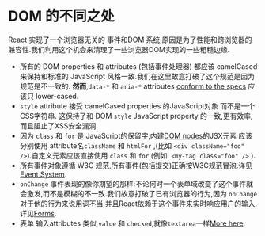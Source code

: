 # DOM 的不同之处

React 实现了一个浏览器无关的 事件和DOM 系统,原因是为了性能和跨浏览器的兼容性.我们利用这个机会来清理了一些浏览器DOM实现的一些粗糙边缘.

* 所有的 DOM properties 和 attributes (包括事件处理器) 都应该 camelCased 来保持和标准的 JavaScript 风格一致.我们在这里故意打破了这个规范是因为规范是不一致的. **然而**,`data-*` 和 `aria-*` attributes [conform to the specs](https://developer.mozilla.org/en-US/docs/Web/HTML/Global_attributes#data-*) 应该只 lower-cased.
* `style` attribute 接受 camelCased properties 的JavaScript对象 而不是一个CSS字符串. 这保持了和 DOM `style` JavaScript property 的一致,更有效率,而且阻止了XSS安全漏洞.
* 因为 `class` 和 `for` 是 JavaScript的保留字,内建[DOM nodes](http://javascript.info/tutorial/dom-nodes)的JSX元素  应该分别使用 attribute名`className` 和 `htmlFor` ,(比如 `<div className="foo" />`).自定义元素应该直接使用 `class` 和 `for` (例如. `<my-tag class="foo" />` ).
* 所有事件对象遵循 W3C 规范,所有事件(包括提交)正确按W3C规范冒泡.详见[Event System](/react/docs/events.html).
* `onChange` 事件表现的像你期望的那样:不论何时一个表单域改变了这个事件就会激发,而不是模糊的不一致.我们故意打破了已有浏览器的行为,因为 `onChange` 对于他的行为来说用词不当,并且React依赖于这个事件来实时响应用户的输入.详见[Forms](/react/docs/forms.html).
* 表单 输入attributes 类似 `value` 和 `checked`,就像`textarea`一样[More here](/react/docs/forms.html).
